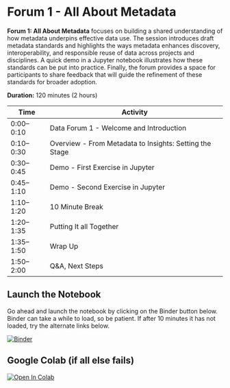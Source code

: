 # Forum 1 - All About Metadata

**Forum 1: All About Metadata** focuses on building a shared understanding of how metadata underpins effective data use. The session introduces draft metadata standards and highlights the ways metadata enhances discovery, interoperability, and responsible reuse of data across projects and disciplines. A quick demo in a Jupyter notebook illustrates how these standards can be put into practice. Finally, the forum provides a space for participants to share feedback that will guide the refinement of these standards for broader adoption. 

**Duration:** 120 minutes (2 hours)  

| Time     | Activity                                                                 |
|----------|--------------------------------------------------------------------------|
| 0:00–0:10 | Data Forum 1 - Welcome and Introduction                                          |
| 0:10–0:30 | Overview - From Metadata to Insights: Setting the Stage                   |
| 0:30–0:45 | Demo - First Exercise in Jupyter  |
| 0:45–1:10 | Demo - Second Exercise in Jupyter    |
| 1:10–1:20 | 10 Minute Break     |
| 1:20–1:35 | Putting It all Together     |
| 1:35–1:50 | Wrap Up      |
| 1:50–2:00 | Q&A, Next Steps   |

## Launch the Notebook

Go ahead and launch the notebook by clicking on the Binder button below.  Binder can take a while to load, so be patient.  If after 10 minutes it has not loaded, try the alternate links below.

[![Binder](https://mybinder.org/badge_logo.svg)](https://mybinder.org/v2/gh/jmote-noaa/Data-Forums/main?filepath=notebooks/Forum1.ipynb)

## Google Colab (if all else fails)

<a href="https://colab.research.google.com/github/jmote-noaa/Data-Forums/blob/main/notebooks/Forum1.ipynb" target="_blank">
  <img src="https://colab.research.google.com/assets/colab-badge.svg" alt="Open In Colab"/>
</a>
